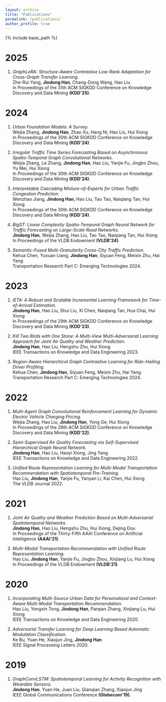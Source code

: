 ```yaml
---
layout: archive
title: "Publications"
permalink: /publications/
author_profile: true
---
```

{% include base_path %}

2025
====
1.  *GraphLoRA: Structure-Aware Contrastive Low-Rank Adaptation for Cross-Graph Transfer Learning.*  <br>
Zhe-Rui Yang, **Jindong Han**, Chang-Dong Wang, Hao Liu<br>
In Proceedings of the 31th ACM SIGKDD Conference on Knowledge Discovery and Data Mining **(KDD'25)**.

2024
====
1.  *Urban Foundation Models: A Survey.*  <br>
Weijia Zhang, **Jindong Han**, Zhao Xu, Hang Ni, Hao Liu, Hui Xiong<br>
In Proceedings of the 30th ACM SIGKDD Conference on Knowledge Discovery and Data Mining **(KDD'24)**.

1.  *Irregular Traffic Time Series Forecasting Based on Asynchronous Spatio-Temporal Graph Convolutional Networks.*  <br>
Weijia Zhang, Le Zhang, **Jindong Han**, Hao Liu, Yanjie Fu, Jingbo Zhou, Yu Mei, Hui Xiong<br>
In Proceedings of the 30th ACM SIGKDD Conference on Knowledge Discovery and Data Mining **(KDD'24)**.

1.  *Interpretable Cascading Mixture-of-Experts for Urban Traffic Congestion Prediction.*  <br>
Wenzhao Jiang, **Jindong Han**, Hao Liu, Tao Tao, Naiqiang Tan, Hui Xiong<br>
In Proceedings of the 30th ACM SIGKDD Conference on Knowledge Discovery and Data Mining **(KDD'24)**.

1.  *BigST: Linear Complexity Spatio-Temporal Graph Neural Network for Traffic Forecasting on Large-Scale Road Networks.*  <br>
**Jindong Han**, Weijia Zhang, Hao Liu, Tao Tao, Naiqiang Tan, Hui Xiong<br>
In Proceedings of the VLDB Endowment **(VLDB'24)**.

1.  *Semantic-Fused Multi-Granularity Cross-City Traffic Prediction.*  <br>
Kehua Chen, Yuxuan Liang, **Jindong Han**, Siyuan Feng, Meixin Zhu, Hai Yang<br>
Transportation Research Part C: Emerging Technologies 2024.

2023
====
1.  *iETA: A Robust and Scalable Incremental Learning Framework for Time-of-Arrival Estimation.*  <br>
**Jindong Han**, Hao Liu, Shui Liu, Xi Chen, Naiqiang Tan, Hua Chai, Hui Xiong<br>
In Proceedings of the 29th ACM SIGKDD Conference on Knowledge Discovery and Data Mining **(KDD'23)**.

1.  *Kill Two Birds with One Stone: A Multi-View Multi-Adversarial Learning Approach for Joint Air Quality and Weather Prediction.*  <br>
**Jindong Han**, Hao Liu, Hengshu Zhu, Hui Xiong<br>
IEEE Transactions on Knowledge and Data Engineering 2023.

1.  *Region-Aware Hierarchical Graph Contrastive Learning for Ride-Hailing Driver Profiling.*  <br>
Kehua Chen, **Jindong Han**, Siyuan Feng, Meixin Zhu, Hai Yang<br>
Transportation Research Part C: Emerging Technologies 2024.

2022
====
1.  *Multi-Agent Graph Convolutional Reinforcement Learning for Dynamic Electric Vehicle Charging Pricing.*  <br>
Weijia Zhang, Hao Liu, **Jindong Han**, Yong Ge, Hui Xiong<br>
In Proceedings of the 28th ACM SIGKDD Conference on Knowledge Discovery and Data Mining **(KDD'22)**.

1.  *Semi-Supervised Air Quality Forecasting via Self-Supervised Hierarchical Graph Neural Network.*  <br>
**Jindong Han**, Hao Liu, Haoyi Xiong, Jing Yang<br>
IEEE Transactions on Knowledge and Data Engineering 2022.

1.  *Unified Route Representation Learning for Multi-Modal Transportation Recommendation with Spatiotemporal Pre-Training.*  <br>
Hao Liu, **Jindong Han**, Yanjie Fu, Yanyan Li, Kai Chen, Hui Xiong<br>
The VLDB Journal 2022.

2021
====
1.  *Joint Air Quality and Weather Prediction Based on Multi-Adversarial Spatiotemporal Networks.*  <br>
**Jindong Han**, Hao Liu, Hengshu Zhu, Hui Xiong, Dejing Dou<br>
In Proceedings of the Thirty-Fifth AAAI Conference on Artificial Intelligence **(AAAI'21)**.

1.  *Multi-Modal Transportation Recommendation with Unified Route Representation Learning.*  <br>
Hao Liu, **Jindong Han**, Yanjie Fu, Jingbo Zhou, Xinjiang Lu, Hui Xiong<br>
In Proceedings of the VLDB Endowment **(VLDB'21)**.

2020
====
1.  *Incorporating Multi-Source Urban Data for Personalized and Context-Aware Multi-Modal Transportation Recommendation.*  <br>
Hao Liu, Yongxin Tong, **Jindong Han**, Panpan Zhang, Xinjiang Lu, Hui Xiong<br>
IEEE Transactions on Knowledge and Data Engineering 2020.

1.  *Adversarial Transfer Learning for Deep Learning Based Automatic Modulation Classification.*  <br>
Ke Bu, Yuan He, Xiaojun Jing, **Jindong Han**<br>
IEEE Signal Processing Letters 2020.

2019
====
1.  *GraphConvLSTM: Spatiotemporal Learning for Activity Recognition with Wearable Sensors.*  <br>
**Jindong Han**, Yuan He, Juan Liu, Qianqian Zhang, Xiaojun Jing<br>
IEEE Global Communications Conference **(Globecom'19)**.

